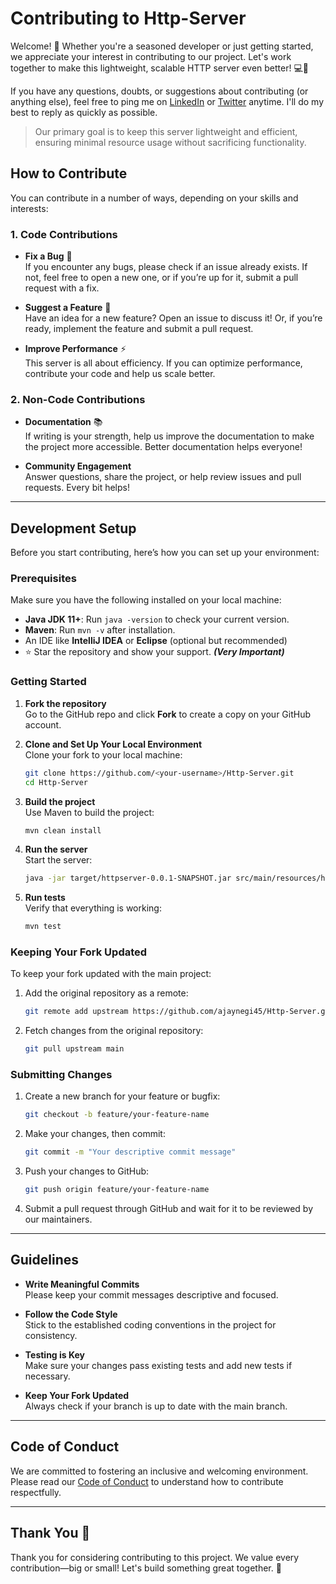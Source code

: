 # Contributing to Http-Server

Welcome! 🎉 Whether you're a seasoned developer or just getting started, we appreciate your interest in contributing to our project. Let's work together to make this lightweight, scalable HTTP server even better! 💻🚀

If you have any questions, doubts, or suggestions about contributing (or anything else), feel free to ping me on [LinkedIn](https://www.linkedin.com/in/ajaynegi45/) or [Twitter](https://x.com/ajaynegi45) anytime. I'll do my best to reply as quickly as possible.

> Our primary goal is to keep this server lightweight and efficient, ensuring minimal resource usage without sacrificing functionality.

## How to Contribute

You can contribute in a number of ways, depending on your skills and interests:

### 1. Code Contributions

- **Fix a Bug** 🐛  
  If you encounter any bugs, please check if an issue already exists. If not, feel free to open a new one, or if you’re up for it, submit a pull request with a fix.

- **Suggest a Feature** 🌟  
  Have an idea for a new feature? Open an issue to discuss it! Or, if you’re ready, implement the feature and submit a pull request.

- **Improve Performance** ⚡  
  This server is all about efficiency. If you can optimize performance, contribute your code and help us scale better.

### 2. Non-Code Contributions

- **Documentation** 📚  
  If writing is your strength, help us improve the documentation to make the project more accessible. Better documentation helps everyone!

- **Community Engagement**  
  Answer questions, share the project, or help review issues and pull requests. Every bit helps!

---

## Development Setup

Before you start contributing, here’s how you can set up your environment:

### Prerequisites

Make sure you have the following installed on your local machine:
- **Java JDK 11+**: Run `java -version` to check your current version.
- **Maven**: Run `mvn -v` after installation.
- An IDE like **IntelliJ IDEA** or **Eclipse** (optional but recommended)
- ⭐ Star the repository and show your support. ***(Very Important)***

### Getting Started

1. **Fork the repository**  
   Go to the GitHub repo and click **Fork** to create a copy on your GitHub account.

2. **Clone and Set Up Your Local Environment**  
   Clone your fork to your local machine:
   ```bash
   git clone https://github.com/<your-username>/Http-Server.git
   cd Http-Server
   ```

3. **Build the project**  
   Use Maven to build the project:
   ```bash
   mvn clean install
   ```

4. **Run the server**  
   Start the server:
   ```bash
   java -jar target/httpserver-0.0.1-SNAPSHOT.jar src/main/resources/http.json
   ```

5. **Run tests**  
   Verify that everything is working:
   ```bash
   mvn test
   ```

### Keeping Your Fork Updated

To keep your fork updated with the main project:
1. Add the original repository as a remote:
   ```bash
   git remote add upstream https://github.com/ajaynegi45/Http-Server.git
   ```

2. Fetch changes from the original repository:
   ```bash
   git pull upstream main
   ```

### Submitting Changes

1. Create a new branch for your feature or bugfix:
   ```bash
   git checkout -b feature/your-feature-name
   ```

2. Make your changes, then commit:
   ```bash
   git commit -m "Your descriptive commit message"
   ```

3. Push your changes to GitHub:
   ```bash
   git push origin feature/your-feature-name
   ```

4. Submit a pull request through GitHub and wait for it to be reviewed by our maintainers.

---

## Guidelines

- **Write Meaningful Commits**  
  Please keep your commit messages descriptive and focused.

- **Follow the Code Style**  
  Stick to the established coding conventions in the project for consistency.

- **Testing is Key**  
  Make sure your changes pass existing tests and add new tests if necessary.

- **Keep Your Fork Updated**  
  Always check if your branch is up to date with the main branch.

---

## Code of Conduct

We are committed to fostering an inclusive and welcoming environment. Please read our [Code of Conduct](code_of_conduct.md) to understand how to contribute respectfully.

---

## Thank You 🙌

Thank you for considering contributing to this project. We value every contribution—big or small! Let's build something great together. 💪
